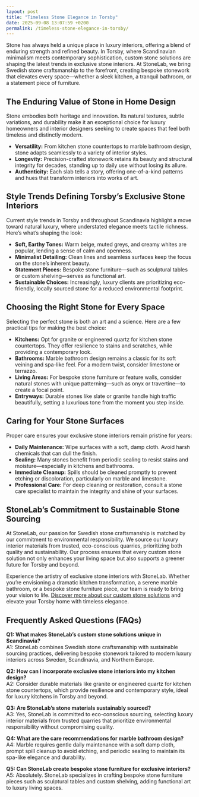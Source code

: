 ```yaml
---
layout: post
title: "Timeless Stone Elegance in Torsby"
date: 2025-09-08 13:07:59 +0200
permalink: /timeless-stone-elegance-in-torsby/
---
```

Stone has always held a unique place in luxury interiors, offering a blend of enduring strength and refined beauty. In Torsby, where Scandinavian minimalism meets contemporary sophistication, custom stone solutions are shaping the latest trends in exclusive stone interiors. At StoneLab, we bring Swedish stone craftsmanship to the forefront, creating bespoke stonework that elevates every space—whether a sleek kitchen, a tranquil bathroom, or a statement piece of furniture.

## The Enduring Value of Stone in Home Design

Stone embodies both heritage and innovation. Its natural textures, subtle variations, and durability make it an exceptional choice for luxury homeowners and interior designers seeking to create spaces that feel both timeless and distinctly modern.

- **Versatility:** From kitchen stone countertops to marble bathroom design, stone adapts seamlessly to a variety of interior styles.
- **Longevity:** Precision-crafted stonework retains its beauty and structural integrity for decades, standing up to daily use without losing its allure.
- **Authenticity:** Each slab tells a story, offering one-of-a-kind patterns and hues that transform interiors into works of art.

## Style Trends Defining Torsby’s Exclusive Stone Interiors

Current style trends in Torsby and throughout Scandinavia highlight a move toward natural luxury, where understated elegance meets tactile richness. Here’s what’s shaping the look:

- **Soft, Earthy Tones:** Warm beige, muted greys, and creamy whites are popular, lending a sense of calm and openness.
- **Minimalist Detailing:** Clean lines and seamless surfaces keep the focus on the stone’s inherent beauty.
- **Statement Pieces:** Bespoke stone furniture—such as sculptural tables or custom shelving—serves as functional art.
- **Sustainable Choices:** Increasingly, luxury clients are prioritizing eco-friendly, locally sourced stone for a reduced environmental footprint.

## Choosing the Right Stone for Every Space

Selecting the perfect stone is both an art and a science. Here are a few practical tips for making the best choice:

- **Kitchens:** Opt for granite or engineered quartz for kitchen stone countertops. They offer resilience to stains and scratches, while providing a contemporary look.
- **Bathrooms:** Marble bathroom design remains a classic for its soft veining and spa-like feel. For a modern twist, consider limestone or terrazzo.
- **Living Areas:** For bespoke stone furniture or feature walls, consider natural stones with unique patterning—such as onyx or travertine—to create a focal point.
- **Entryways:** Durable stones like slate or granite handle high traffic beautifully, setting a luxurious tone from the moment you step inside.

## Caring for Your Stone Surfaces

Proper care ensures your exclusive stone interiors remain pristine for years:

- **Daily Maintenance:** Wipe surfaces with a soft, damp cloth. Avoid harsh chemicals that can dull the finish.
- **Sealing:** Many stones benefit from periodic sealing to resist stains and moisture—especially in kitchens and bathrooms.
- **Immediate Cleanup:** Spills should be cleaned promptly to prevent etching or discoloration, particularly on marble and limestone.
- **Professional Care:** For deep cleaning or restoration, consult a stone care specialist to maintain the integrity and shine of your surfaces.

## StoneLab’s Commitment to Sustainable Stone Sourcing

At StoneLab, our passion for Swedish stone craftsmanship is matched by our commitment to environmental responsibility. We source our luxury interior materials from trusted, eco-conscious quarries, prioritizing both quality and sustainability. Our process ensures that every custom stone solution not only enhances your living space but also supports a greener future for Torsby and beyond.

Experience the artistry of exclusive stone interiors with StoneLab. Whether you’re envisioning a dramatic kitchen transformation, a serene marble bathroom, or a bespoke stone furniture piece, our team is ready to bring your vision to life. [Discover more about our custom stone solutions](https://stonelab.se/) and elevate your Torsby home with timeless elegance.

## Frequently Asked Questions (FAQs)

**Q1: What makes StoneLab’s custom stone solutions unique in Scandinavia?**  
A1: StoneLab combines Swedish stone craftsmanship with sustainable sourcing practices, delivering bespoke stonework tailored to modern luxury interiors across Sweden, Scandinavia, and Northern Europe.

**Q2: How can I incorporate exclusive stone interiors into my kitchen design?**  
A2: Consider durable materials like granite or engineered quartz for kitchen stone countertops, which provide resilience and contemporary style, ideal for luxury kitchens in Torsby and beyond.

**Q3: Are StoneLab’s stone materials sustainably sourced?**  
A3: Yes, StoneLab is committed to eco-conscious sourcing, selecting luxury interior materials from trusted quarries that prioritize environmental responsibility without compromising quality.

**Q4: What are the care recommendations for marble bathroom design?**  
A4: Marble requires gentle daily maintenance with a soft damp cloth, prompt spill cleanup to avoid etching, and periodic sealing to maintain its spa-like elegance and durability.

**Q5: Can StoneLab create bespoke stone furniture for exclusive interiors?**  
A5: Absolutely. StoneLab specializes in crafting bespoke stone furniture pieces such as sculptural tables and custom shelving, adding functional art to luxury living spaces.

<script type="application/ld+json">
{
  "@context": "https://schema.org",
  "@type": "BlogPosting",
  "headline": "Timeless Stone Elegance in Torsby",
  "description": "Explore how StoneLab brings Swedish stone craftsmanship to Torsby, offering custom stone solutions and exclusive stone interiors that define luxury and sustainability in Scandinavia.",
  "author": {
    "@type": "Person",
    "name": "StoneLab"
  },
  "publisher": {
    "@type": "Organization",
    "name": "StoneLab",
    "url": "https://stonelab.se/"
  },
  "mainEntityOfPage": {
    "@type": "WebPage",
    "@id": "https://stonelab.se/blog/timeless-stone-elegance-torsby"
  },
  "datePublished": "2024-06-01",
  "dateModified": "2024-06-01",
  "keywords": "StoneLab, custom stone solutions, interior stone design, exclusive stone interiors, Swedish stone craftsmanship, luxury interior materials, kitchen stone countertops, marble bathroom design, bespoke stone furniture, sustainable stone sourcing",
  "inLanguage": "en",
  "url": "https://stonelab.se/blog/timeless-stone-elegance-torsby"
}
</script>

<script type="application/ld+json">
{
  "@context": "https://schema.org",
  "@type": "FAQPage",
  "mainEntity": [
    {
      "@type": "Question",
      "name": "What makes StoneLab’s custom stone solutions unique in Scandinavia?",
      "acceptedAnswer": {
        "@type": "Answer",
        "text": "StoneLab combines Swedish stone craftsmanship with sustainable sourcing practices, delivering bespoke stonework tailored to modern luxury interiors across Sweden, Scandinavia, and Northern Europe."
      }
    },
    {
      "@type": "Question",
      "name": "How can I incorporate exclusive stone interiors into my kitchen design?",
      "acceptedAnswer": {
        "@type": "Answer",
        "text": "Consider durable materials like granite or engineered quartz for kitchen stone countertops, which provide resilience and contemporary style, ideal for luxury kitchens in Torsby and beyond."
      }
    },
    {
      "@type": "Question",
      "name": "Are StoneLab’s stone materials sustainably sourced?",
      "acceptedAnswer": {
        "@type": "Answer",
        "text": "Yes, StoneLab is committed to eco-conscious sourcing, selecting luxury interior materials from trusted quarries that prioritize environmental responsibility without compromising quality."
      }
    },
    {
      "@type": "Question",
      "name": "What are the care recommendations for marble bathroom design?",
      "acceptedAnswer": {
        "@type": "Answer",
        "text": "Marble requires gentle daily maintenance with a soft damp cloth, prompt spill cleanup to avoid etching, and periodic sealing to maintain its spa-like elegance and durability."
      }
    },
    {
      "@type": "Question",
      "name": "Can StoneLab create bespoke stone furniture for exclusive interiors?",
      "acceptedAnswer": {
        "@type": "Answer",
        "text": "Absolutely. StoneLab specializes in crafting bespoke stone furniture pieces such as sculptural tables and custom shelving, adding functional art to luxury living spaces."
      }
    }
  ]
}
</script>